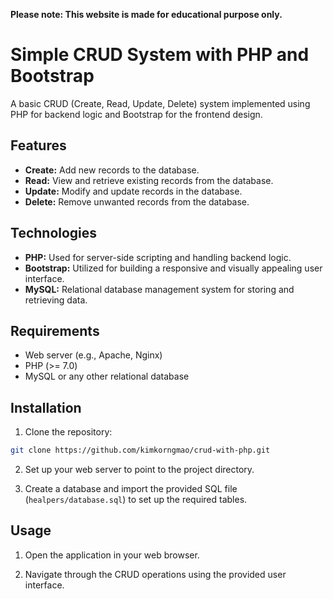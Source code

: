 **Please note: This website is made for educational purpose only.**

# Simple CRUD System with PHP and Bootstrap

A basic CRUD (Create, Read, Update, Delete) system implemented using PHP for backend logic and Bootstrap for the frontend design.

## Features

- **Create:** Add new records to the database.
- **Read:** View and retrieve existing records from the database.
- **Update:** Modify and update records in the database.
- **Delete:** Remove unwanted records from the database.

## Technologies

- **PHP:** Used for server-side scripting and handling backend logic.
- **Bootstrap:** Utilized for building a responsive and visually appealing user interface.
- **MySQL:** Relational database management system for storing and retrieving data.

## Requirements

- Web server (e.g., Apache, Nginx)
- PHP (>= 7.0)
- MySQL or any other relational database

## Installation

1. Clone the repository:

```bash
git clone https://github.com/kimkorngmao/crud-with-php.git
```

2. Set up your web server to point to the project directory.

3. Create a database and import the provided SQL file (`healpers/database.sql`) to set up the required tables.

## Usage

1. Open the application in your web browser.

2. Navigate through the CRUD operations using the provided user interface.